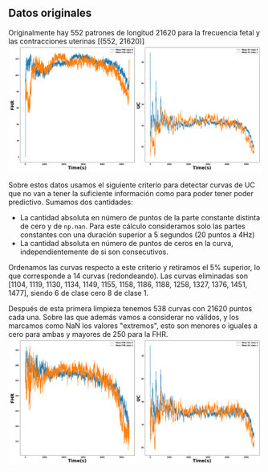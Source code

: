 ## Datos originales
Originalmente hay 552 patrones de longitud 21620 para la frecuencia fetal y las contracciones uterinas [(552, 21620)]
![Mean by class](../Plots/Original_Data/Means_plots.png)

Sobre estos datos usamos el siguiente criterio para detectar curvas de UC que no van a tener la suficiente información
como para poder tener poder predictivo. Sumamos dos cantidades:

- La cantidad absoluta en número de puntos de la parte constante distinta de cero y  de  `np.nan`. Para este cálculo consideramos
solo las partes constantes con una duración superior a 5 segundos (20 puntos a 4Hz)
- La cantidad absoluta en número de puntos de ceros en la curva, independientemente de si son consecutivos.

Ordenamos las curvas respecto a este criterio y retiramos el 5% superior, lo que corresponde a 14 curvas (redondeando).
Las curvas eliminadas son [1104, 1119, 1130, 1134, 1149, 1155, 1158, 1186, 1188, 1258, 1327, 1376, 1451, 1477], siendo 6
de clase cero 8 de clase 1.

Después de esta primera limpieza tenemos 538 curvas con 21620 puntos cada una. Sobre las que además vamos a considerar 
no válidos, y los marcamos como NaN los valores "extremos", esto son menores o iguales a cero para ambas y mayores de 250 para la FHR.
![Mean by class clean data](../Plots/Original_Data/Means_plots_clean.png)

